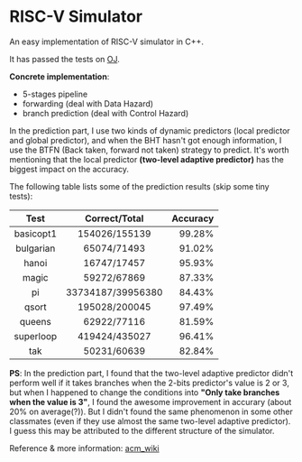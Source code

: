 # RISC-V Simulator
An easy implementation of RISC-V simulator in C++.

It has passed the tests on [OJ](http://oj.oscardhc.com/).

**Concrete implementation**:
+ 5-stages pipeline
+ forwarding (deal with Data Hazard)
+ branch prediction (deal with Control Hazard)

In the prediction part, I use two kinds of dynamic predictors (local predictor and global predictor), and when the BHT hasn't got enough information, I use the BTFN (Back taken, forward not taken) strategy to predict. It's worth mentioning that the local predictor **(two-level adaptive predictor)** has the biggest impact on the accuracy.

The following table lists some of the prediction results (skip some tiny tests):

|Test|Correct/Total|Accuracy|
|:--:|:-----------:|-------:|
|basicopt1|154026/155139|99.28%|
|bulgarian|65074/71493|91.02%|
|hanoi|16747/17457|95.93%|
|magic|59272/67869|87.33%|
|pi|33734187/39956380|84.43%|
|qsort|195028/200045|97.49%|
|queens|62922/77116|81.59%|
|superloop|419424/435027|96.41%|
|tak|50231/60639|82.84%|

**PS**: In the prediction part, I found that the two-level adaptive predictor didn't perform well if it takes branches when the 2-bits predictor's value is 2 or 3, but when I happened to change the conditions into **"Only take branches when the value is 3"**, I found the awesome improvement in accurary (about 20% on average(?)). But I didn't found the same phenomenon in some other classmates (even if they use almost the same two-level adaptive predictor). I guess this may be attributed to the different structure of the simulator.

Reference & more information: [acm_wiki](https://acm.sjtu.edu.cn/wiki/PPCA_2020)